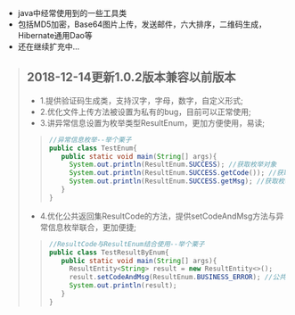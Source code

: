 * java中经常使用到的一些工具类
* 包括MD5加密，Base64图片上传，发送邮件，六大排序，二维码生成，Hibernate通用Dao等
* 还在继续扩充中...

>2018-12-14更新1.0.2版本兼容以前版本
>-------------------
>* 1.提供验证码生成类，支持汉字，字母，数字，自定义形式;
>* 2.优化文件上传方法被设置为私有的bug，目前可以正常使用;
>* 3.讲异常信息设置为枚举类型ResultEnum，更加方便使用，易读;
>>```java
>>//异常信息枚举--举个栗子
>>public class TestEnum{
>>    public static void main(String[] args){
>>      System.out.println(ResultEnum.SUCCESS); //获取枚举对象
>>      System.out.println(ResultEnum.SUCCESS.getCode()); //获取枚举错误码
>>      System.out.println(ResultEnum.SUCCESS.getMsg); //获取枚举错误信息
>>    }
>>}
>>```
>* 4.优化公共返回集ResultCode的方法，提供setCodeAndMsg方法与异常信息枚举联合，更加便捷;
>>```java
>>//ResultCode与ResultEnum结合使用--举个栗子
>>public class TestResultByEnum{
>>    public static void main(String[] args){
>>      ResultEntity<String> result = new ResultEntity<>();
>>      result.setCodeAndMsg(ResultEnum.BUSINESS_ERROR); //公共返回集结合枚举类型一起使用
>>      System.out.println(result);
>>    }
>>}
>>```
